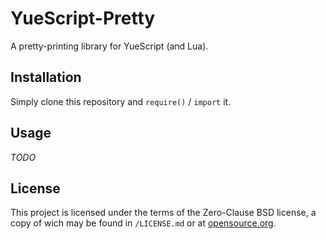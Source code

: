# YueScript-Pretty

A pretty-printing library for YueScript (and Lua).

## Installation

Simply clone this repository and `require()` / `import` it.

## Usage

*TODO*

## License

This project is licensed under the terms of the Zero-Clause BSD license, a copy
of wich may be found in `/LICENSE.md` or at
[opensource.org](https://opensource.org/license/0BSD).
